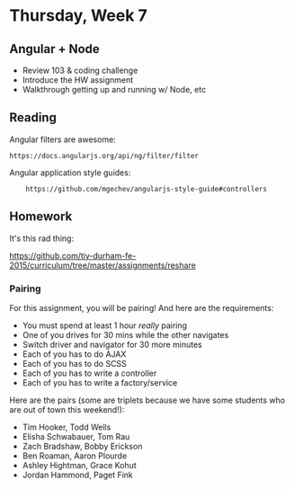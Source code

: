 # Thursday, Week 7

## Angular + Node

- Review 103 & coding challenge
- Introduce the HW assignment
- Walkthrough getting up and running w/ Node, etc

## Reading

Angular filters are awesome:

    https://docs.angularjs.org/api/ng/filter/filter

Angular application style guides:

		https://github.com/mgechev/angularjs-style-guide#controllers

## Homework

It's this rad thing:

https://github.com/tiy-durham-fe-2015/curriculum/tree/master/assignments/reshare

### Pairing

For this assignment, you will be pairing! And here are the requirements:

- You must spend at least 1 hour *really* pairing
- One of you drives for 30 mins while the other navigates
- Switch driver and navigator for 30 more minutes
- Each of you has to do AJAX
- Each of you has to do SCSS
- Each of you has to write a controller
- Each of you has to write a factory/service

Here are the pairs (some are triplets because we have some students
  who are out of town this weekend!):

- Tim Hooker, Todd Wells
- Elisha Schwabauer, Tom Rau
- Zach Bradshaw, Bobby Erickson
- Ben Roaman, Aaron Plourde
- Ashley Hightman, Grace Kohut
- Jordan Hammond, Paget Fink
